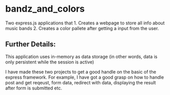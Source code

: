 # bandz_and_colors
Two express.js applications that 1.  Creates a webpage to store all info about music bands 2. Creates a color pallete after getting a input from the user.

## Further Details:
This application uses in-memory as data storage (in other words, data is only persistent while the session is active)

I have made these two projects to get a good handle on the basic of the express framework. For example, I have got a good grasp on how to 
handle post and get reqeust, form data, redirect with data, displaying the result after form is submitted etc.

